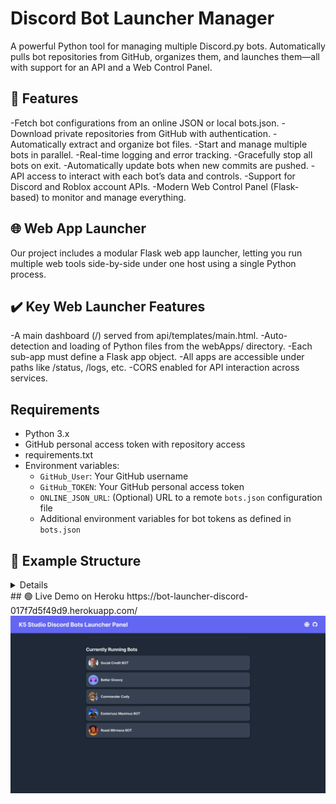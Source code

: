 # Discord Bot Launcher Manager

A powerful Python tool for managing multiple Discord.py bots. Automatically pulls bot repositories from GitHub, organizes them, and launches them—all with support for an API and a Web Control Panel.

## 🚀 Features
-Fetch bot configurations from an online JSON or local bots.json.
-Download private repositories from GitHub with authentication.
-Automatically extract and organize bot files.
-Start and manage multiple bots in parallel.
-Real-time logging and error tracking.
-Gracefully stop all bots on exit.
-Automatically update bots when new commits are pushed.
-API access to interact with each bot’s data and controls.
-Support for Discord and Roblox account APIs.
-Modern Web Control Panel (Flask-based) to monitor and manage everything.

## 🌐 Web App Launcher
Our project includes a modular Flask web app launcher, letting you run multiple web tools side-by-side under one host using a single Python process.

## ✔️ Key Web Launcher Features
-A main dashboard (/) served from api/templates/main.html.
-Auto-detection and loading of Python files from the webApps/ directory.
-Each sub-app must define a Flask app object.
-All apps are accessible under paths like /status, /logs, etc.
-CORS enabled for API interaction across services.

## Requirements
- Python 3.x
- GitHub personal access token with repository access
- requirements.txt
- Environment variables:
  - `GitHub_User`: Your GitHub username
  - `GitHub_TOKEN`: Your GitHub personal access token
  - `ONLINE_JSON_URL`: (Optional) URL to a remote `bots.json` configuration file
  - Additional environment variables for bot tokens as defined in `bots.json`

## 📁 Example Structure
<details>
project/
├── webAppsLauncher.py # Main WebApp launcher script
├── launcher.py # Main Bot launcher script
├── api/
│ ├── templates/
│ │ └── main.html # Main dashboard UI
│ ├── config.py # Config for Custom API
│ └── FunctionsModule.py # Functionality script for API
│
├── webApps/
│ ├── something.py # Flask app
│ └── something.py # Flask app
├── bots/ # Folder where bots are downloaded
└── bots.json # Configuration file

</details>
## 🟢 Live Demo on Heroku
https://bot-launcher-discord-017f7d5f49d9.herokuapp.com/

<img src="https://raw.githubusercontent.com/kubadoPL/Discord-Bot-Launcher-Manager/refs/heads/main/api/templates/Images/launcher%20web%20panel.png" width="auto" height="auto">